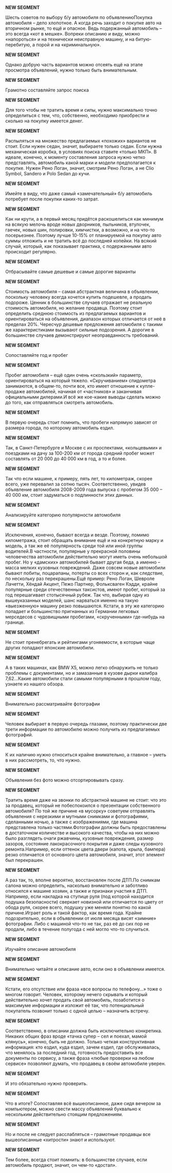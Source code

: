 **NEW SEGMENT**

﻿Шесть советов по выбору б/у автомобиля по объявлениюПокупка автомобиля – дело хлопотное. А когда речь заходит о покупке авто на вторичном рынке, то ещё и опасное. Ведь подержанный автомобиль – это всегда «кот в мешке». Вопреки описанию и виду, можно «напороться» и на технически неисправную машину, и на битую-перебитую, а порой и на «криминальную». 

**NEW SEGMENT**

 Однако добрую часть вариантов можно отсеять ещё на этапе просмотра объявлений, нужно только быть внимательным. 

**NEW SEGMENT**

 Грамотно составляйте запрос поиска 

**NEW SEGMENT**

Для того чтобы не тратить время и силы, нужно максимально точно определиться с тем, что, собственно, необходимо приобрести и сколько на покупку имеется денег. 

**NEW SEGMENT**

Распыляться на множество предлагаемых «похожих» вариантов не стоит. Если нужен седан, значит, выбираете только седан. Если нужна механическая коробка, в условиях поиска ставите «только МКП». В идеале, конечно, к моменту составления запроса нужно четко представлять, автомобиль какой марки и модели предполагается к покупке. Нужен Рено Логан, значит, смотрим Рено Логан, а не Clio Symbol, Sandero и Polo Sedan до кучи. 

**NEW SEGMENT**

 Имейте в виду, что даже самый «замечательный» б/у автомобиль потребует после покупки каких-то затрат. 

**NEW SEGMENT**

Как ни крути, а в первый месяц придётся раскошелиться как минимум на всякую мелочь вроде новых дворников, пыльников, втулочек, гаечек, новых шин, полировки, химчистки, а возможно, и на что-то посерьезнее. Поэтому лучше 10-15% от планируемой на покупку авто суммы отложить и не тратить всё до последней копейки. На всякий случай, который, как показывает практика, с подержанными авто происходит регулярно. 

**NEW SEGMENT**

 Отбрасывайте самые дешевые и самые дорогие варианты 

**NEW SEGMENT**

Стоимость автомобиля – самая абстрактная величина в объявлении, поскольку человеку всегда хочется купить подешевле, а продать подороже. Ценник в большинстве случаев отражает не реальную стоимость автомобиля, но желание продавца. Поэтому стоит определить среднюю стоимость из предлагаемых вариантов и ориентироваться на объявления, диапазон которых отличается от неё в пределах 20%. Чересчур дешевые предложения автомобиля с такими же характеристиками вызывают сильные подозрения. А дорогие в большинстве случаев демонстрируют неоправданность требований. 

**NEW SEGMENT**

 Сопоставляйте год и пробег 

**NEW SEGMENT**

Пробег автомобиля – ещё один очень «скользкий» параметр, ориентироваться на который тяжело. «Скручиванием» спидометра занимаются, в общем-то, почти все, кто имеет отношение к купле-продаже автомобилей, начиная от «частников» и заканчивая официальными дилерами.И всё же кое-какие выводы сделать можно до того, как отправляться смотреть автомобиль. 

**NEW SEGMENT**

 В первую очередь стоит помнить, что пробеги напрямую зависят от размера города, по которому автомобиль ездил. 

**NEW SEGMENT**

 Так, в Санкт-Петербурге и Москве с их проспектами, «кольцевыми» и поездками на дачу за 100-200 км от города средний пробег может составлять от 20 000 до 40 000 км в год, а то и более. 

**NEW SEGMENT**

Так что если машине, к примеру, пять лет, то километраж, скорее всего, уже перевалил за сотню тысяч. Соответственно, увидев объявление автомобиля 2008-2009 года выпуска с пробегом 35 000 – 40 000 км, стоит задуматься о подлинности этих данных. 

**NEW SEGMENT**

 Анализируйте категорию популярности автомобиля 

**NEW SEGMENT**

Исключения, конечно, бывают всегда и везде. Поэтому, помимо километража, стоит обращать внимание ещё и на конкретную марку и модель, а так же её популярность среди той или иной группы водителей.В частности, популярные у прекрасной половины человечества автомобили действительно могут иметь очень небольшой пробег. Но у «дамских» автомобилей бывает другая беда, а именно – масса мелких кузовных повреждений. Даже совсем новые автомобили бывают побиты, поцарапаны, потерты со всех сторон и, как следствие, по нескольку раз перекрашены.Ещё пример: Рено Логан, Шевроле Лачетти, Хёндай Акцент, Пежо Партнер, Фольксваген Кэдди, крайне популярные среди отечественных таксистов, имеют пробег, который за год перешагивает стотысячный рубеж. Так что, выбирая одну из вышеуказанных моделей, шанс нарваться именно на такую «выезженную» машину резко повышаются. Кстати, в эту же категорию попадает и большинство пригнанных из Германии легковых мерседесов с чудовищными пробегами, «скрученными» где-нибудь на границе. 

**NEW SEGMENT**

Не стоит пренебрегать и рейтингами угоняемости, в которые чаще других попадают японские автомобили. 

**NEW SEGMENT**

 А в таких машинах, как BMW X5, можно легко обнаружить не только проблемы с документами, но и замазанные в кузове дырки калибра 7,62…Какие автомобили стали самыми популярными в прошлом году, узнаете из нашего обзора. 

**NEW SEGMENT**

 Внимательно рассматривайте фотографии 

**NEW SEGMENT**

Человек выбирает в первую очередь глазами, поэтому практически две трети информации по автомобилю можно получить из предлагаемых фотографий. 

**NEW SEGMENT**

 К их наличию нужно относиться крайне внимательно, а главное – уметь в них рассмотреть, то, что нужно. 

**NEW SEGMENT**

Объявления без фото можно отсортировывать сразу. 

**NEW SEGMENT**

 Тратить время даже на звонки по абстрактной машине не стоит: что это за продавец, который не побеспокоился о презентации собственного автомобиля? По той же причине «в мусорку» советуем отправлять объявления с нерезкими и мутными снимками и фотографиями, сделанными ночью, а также с изображениями, где машина представлена только частями.Фотографии должны быть предоставлены в достаточном количестве и высокого качества, чтобы на них можно было разглядеть очаги ржавчины, кузовные повреждения, размер зазоров, состояние лакокрасочного покрытия и даже следы кузовного ремонта.Например, если оттенок цвета двери (капота, крыла, бампера) резко отличается от основного цвета автомобиля, значит, этот элемент был перекрашен. 

**NEW SEGMENT**

 А раз так, то, вполне вероятно, восстановлен после ДТП.По снимкам салона можно определить, насколько внимательно и заботливо относился к машине хозяин, а также и признаки участия в ДТП. Например, если накладка на ступице руля (под которой находится подушка безопасности) сверкает новизной или отличается по цвету от обода руля, скорее всего, подушку уже меняли понятно по какой причине.Играет роль и такой фактор, как время года. Крайне подозрительно, если в объявлении от июля месяца висят «зимние» фотографии. Либо с машиной что-то не так, раз её до сих пор не продали, либо в течение полугода с ней могло что-то случиться. 

**NEW SEGMENT**

 Изучайте описание автомобиля 

**NEW SEGMENT**

Внимательно читайте и описание авто, если оно в объявлении имеется. 

**NEW SEGMENT**

 Кстати, его отсутствие или фраза «все вопросы по телефону…» тоже о многом говорит. Человек, которому нечего скрывать и который действительно хочет продать свой автомобиль, позаботится о максимуме информации и изложит её так, что потенциальный покупатель позвонит только с одной целью – назначить встречу. 

**NEW SEGMENT**

Соответственно, в описании должна быть исключительно конкретика. Никаких общих фраз вроде «тачка супер – сел и поехал, мамой клянусь», конечно, быть не должно. Только четкая конструктивная информация: кто ездил, куда ездил, зачем ездил, где обслуживалась, что менялось за последний год, готовность предоставить все документы по сервису, а также фраза «любые проверки на любом сервисе» позволяют думать, что продавец в своём автомобиле уверен. 

**NEW SEGMENT**

 И это обязательно нужно проверить. 

**NEW SEGMENT**

Что в итоге? Сопоставляя всё вышеописанное, даже сидя вечером за компьютером, можно свести массу объявлений буквально к нескольким действительно стоящим предложениям. 

**NEW SEGMENT**

 Но и после не следует расслабляться – грамотные продавцы все вышеописанные «хитрости» знают и используют. 

**NEW SEGMENT**

 Тем более, всегда стоит помнить: в большинстве случаев, если автомобиль продают, значит, он чем-то «достал». 

